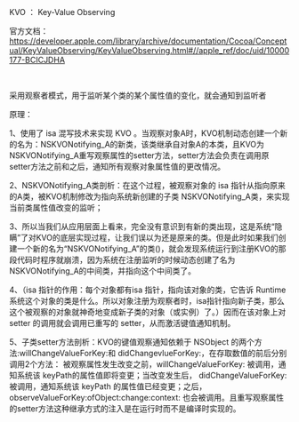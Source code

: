 KVO  ： Key-Value Observing



官方文档：https://developer.apple.com/library/archive/documentation/Cocoa/Conceptual/KeyValueObserving/KeyValueObserving.html#//apple_ref/doc/uid/10000177-BCICJDHA

       

采用观察者模式，用于监听某个类的某个属性值的变化，就会通知到监听者

 



原理：

1、使用了 isa 混写技术来实现 KVO 。当观察对象A时，KVO机制动态创建一个新的名为：NSKVONotifying_A的新类，该类继承自对象A的本类，且KVO为NSKVONotifying_A重写观察属性的setter方法，setter方法会负责在调用原setter方法之前和之后，通知所有观察对象属性值的更改情况。

2、NSKVONotifying_A类剖析：在这个过程，被观察对象的 isa 指针从指向原来的A类，被KVO机制修改为指向系统新创建的子类 NSKVONotifying_A类，来实现当前类属性值改变的监听；

3、所以当我们从应用层面上看来，完全没有意识到有新的类出现，这是系统“隐瞒”了对KVO的底层实现过程，让我们误以为还是原来的类。但是此时如果我们创建一个新的名为“NSKVONotifying_A”的类()，就会发现系统运行到注册KVO的那段代码时程序就崩溃，因为系统在注册监听的时候动态创建了名为NSKVONotifying_A的中间类，并指向这个中间类了。

4、（isa 指针的作用：每个对象都有isa 指针，指向该对象的类，它告诉 Runtime 系统这个对象的类是什么。所以对象注册为观察者时，isa指针指向新子类，那么这个被观察的对象就神奇地变成新子类的对象（或实例）了。）因而在该对象上对 setter 的调用就会调用已重写的 setter，从而激活键值通知机制。

5、子类setter方法剖析：KVO的键值观察通知依赖于 NSObject 的两个方法:willChangeValueForKey:和 didChangevlueForKey:，在存取数值的前后分别调用2个方法： 被观察属性发生改变之前，willChangeValueForKey: 被调用，通知系统该 keyPath的属性值即将变更；当改变发生后， didChangeValueForKey: 被调用，通知系统该 keyPath 的属性值已经变更；之后，observeValueForKey:ofObject:change:context: 也会被调用。且重写观察属性的setter方法这种继承方式的注入是在运行时而不是编译时实现的。


